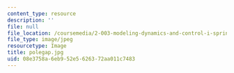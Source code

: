 ```yaml
---
content_type: resource
description: ''
file: null
file_location: /coursemedia/2-003-modeling-dynamics-and-control-i-spring-2005/08e3758a6eb952e5626372aa011c7483_polegap.jpg
file_type: image/jpeg
resourcetype: Image
title: polegap.jpg
uid: 08e3758a-6eb9-52e5-6263-72aa011c7483
---
```

